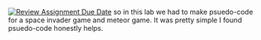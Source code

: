 [![Review Assignment Due Date](https://classroom.github.com/assets/deadline-readme-button-24ddc0f5d75046c5622901739e7c5dd533143b0c8e959d652212380cedb1ea36.svg)](https://classroom.github.com/a/fOgSn8sg)
so in this lab we had to make psuedo-code for a space invader game and meteor game. It was pretty simple I found psuedo-code honestly helps. 
